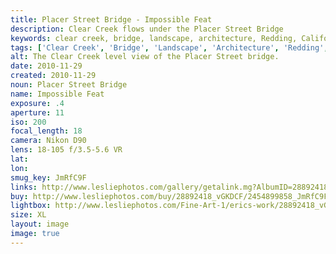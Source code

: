 ```yaml
---
title: Placer Street Bridge - Impossible Feat
description: Clear Creek flows under the Placer Street Bridge
keywords: clear creek, bridge, landscape, architecture, Redding, California
tags: ['Clear Creek', 'Bridge', 'Landscape', 'Architecture', 'Redding', 'California']
alt: The Clear Creek level view of the Placer Street bridge.
date: 2010-11-29
created: 2010-11-29
noun: Placer Street Bridge
name: Impossible Feat
exposure: .4
aperture: 11
iso: 200
focal_length: 18
camera: Nikon D90
lens: 18-105 f/3.5-5.6 VR
lat: 
lon: 
smug_key: JmRfC9F
links: http://www.lesliephotos.com/gallery/getalink.mg?AlbumID=28892418&AlbumKey=vGKDCF&ImageID=2454899858&ImageKey=JmRfC9F&how=forum&Page=1
buy: http://www.lesliephotos.com/buy/28892418_vGKDCF/2454899858_JmRfC9F/
lightbox: http://www.lesliephotos.com/Fine-Art-1/erics-work/28892418_vGKDCF#!i=2454899858&k=JmRfC9F&lb=1&s=A
size: XL
layout: image
image: true
---
```

